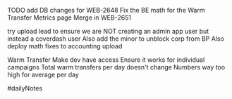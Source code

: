 TODO
add DB changes for WEB-2648
Fix the BE math for the Warm Transfer Metrics page
Merge in WEB-2651

try upload lead to ensure we are NOT creating an admin app user but instead a coverdash user
Also add the minor to unblock corp from BP
Also deploy math fixes to accounting upload



Warm Transfer
Make dev have access
Ensure it works for individual campaigns
Total warm transfers per day doesn't change
Numbers way too high for average per day


#dailyNotes